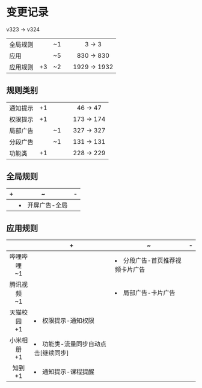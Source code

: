 # 变更记录

v323 -> v324

||||||
|-|:-:|:-:|:-:|:-:|
|全局规则||~1||3 -> 3|
|应用||~5||830 -> 830|
|应用规则|+3|~2||1929 -> 1932|

## 规则类别

||||||
|-|:-:|:-:|:-:|:-:|
|通知提示|+1|||46 -> 47|
|权限提示|+1|||173 -> 174|
|局部广告||~1||327 -> 327|
|分段广告||~1||131 -> 131|
|功能类|+1|||228 -> 229|

## 全局规则

|+|~|-|
|-|-|-|
||<li>开屏广告-全局||

## 应用规则

||+|~|-|
|:-:|-|-|-|
|哔哩哔哩<br>~1||<li>分段广告-首页推荐视频卡片广告||
|腾讯视频<br>~1||<li>局部广告-卡片广告||
|天猫校园<br>+1|<li>权限提示-通知权限|||
|小米相册<br>+1|<li>功能类-流量同步自动点击[继续同步]|||
|知到<br>+1|<li>通知提示-课程提醒|||
